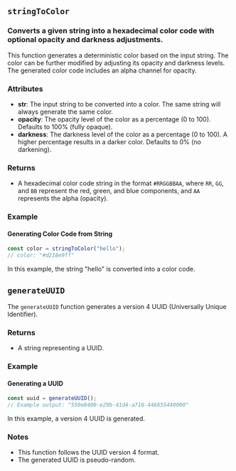 ## `stringToColor`
### Converts a given string into a hexadecimal color code with optional opacity and darkness adjustments.
This function generates a deterministic color based on the input string. The color can be further modified by adjusting its opacity and darkness levels. The generated color code includes an alpha channel for opacity.

### Attributes

* **str**: The input string to be converted into a color. The same string will always generate the same color.
* **opacity**: The opacity level of the color as a percentage (0 to 100). Defaults to 100% (fully opaque).
* **darkness**: The darkness level of the color as a percentage (0 to 100). A higher percentage results in a darker color. Defaults to 0% (no darkening).

### Returns

* A hexadecimal color code string in the format `#RRGGBBAA`, where `RR`, `GG`, and `BB` represent the red, green, and blue components, and `AA` represents the alpha (opacity).

### Example

#### Generating Color Code from String

````typescript
const color = stringToColor("hello");
// color: "#d218e9ff"
````

In this example, the string "hello" is converted into a color code.

## `generateUUID`

The `generateUUID` function generates a version 4 UUID (Universally Unique Identifier).

### Returns

* A string representing a UUID.

### Example

#### Generating a UUID

````typescript
const uuid = generateUUID();
// Example output: "550e8400-e29b-41d4-a716-446655440000"
````

In this example, a version 4 UUID is generated.

### Notes

* This function follows the UUID version 4 format.
* The generated UUID is pseudo-random.
